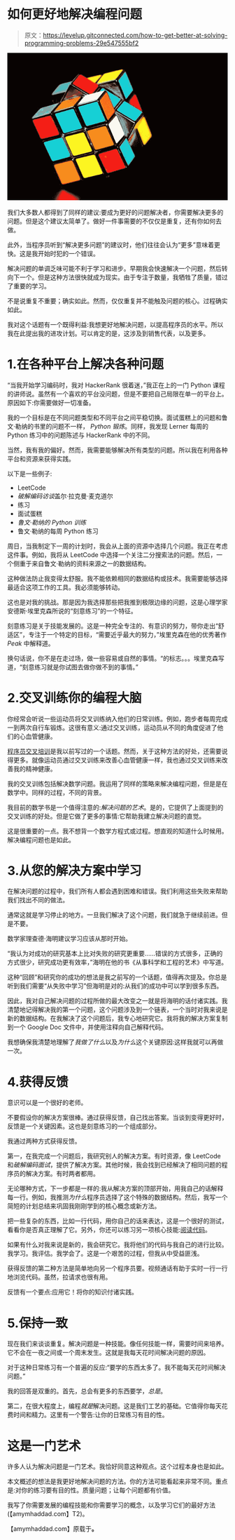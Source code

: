 # 如何更好地解决编程问题

> 原文：<https://levelup.gitconnected.com/how-to-get-better-at-solving-programming-problems-29e547555bf2>

![](img/cb6b8c15b7515cfe82c1910a1548bd1d.png)

我们大多数人都得到了同样的建议:要成为更好的问题解决者，你需要解决更多的问题。但是这个建议太简单了。做好一件事需要的不仅仅是重复，还有你如何去做。

此外，当程序员听到“解决更多问题”的建议时，他们往往会认为“更多”意味着更快。这是我开始时犯的一个错误。

解决问题的单调乏味可能不利于学习和进步。早期我会快速解决一个问题，然后转向下一个。但是这种方法很快就成为现实。由于专注于数量，我牺牲了质量，错过了重要的学习。

不是说重复不重要；确实如此。然而，仅仅重复并不能触及问题的核心。过程确实如此。

我对这个话题有一个既得利益:我想更好地解决问题，以提高程序员的水平。所以我在此提出我的进攻计划。可以肯定的是，这涉及到销售代表，以及更多。

# 1.在各种平台上解决各种问题

“当我开始学习编码时，我对 HackerRank 很着迷，”我正在上的一门 Python 课程的讲师说。虽然有一个喜欢的平台没问题，但是不要把自己局限在单一的平台上。原因如下:你需要做好一切准备。

我的一个目标是在不同问题类型和不同平台之间平稳切换。面试蛋糕上的问题和鲁文·勒纳的书里的问题不一样， *Python 锻炼*。同样，我发现 Lerner 每周的 Python 练习中的问题陈述与 HackerRank 中的不同。

当然，我有我的偏好。然而，我需要能够解决所有类型的问题。所以我在利用各种平台和资源来获得实践。

以下是一些例子:

*   LeetCode
*   *破解编码访谈*盖尔·拉克曼·麦克道尔
*   练习
*   面试蛋糕
*   *鲁文·勒纳的 Python 训练*
*   鲁文·勒纳的每周 Python 练习

周日，当我制定下一周的计划时，我会从上面的资源中选择几个问题。我正在考虑这件事。例如，我将从 LeetCode 中选择一个关注二分搜索法的问题。然后，一个侧重于来自鲁文·勒纳的资料来源之一的数据结构。

这种做法防止我变得太舒服。我不能依赖相同的数据结构或技术。我需要能够选择最适合这项工作的工具。我必须能够转动。

这也是对我的挑战。那是因为我选择那些把我推到极限边缘的问题，这是心理学家安德斯·埃里克森所说的“刻意练习”的一个特征。

刻意练习是关于技能发展的。这是一种完全专注的、有意识的努力，带你走出“舒适区”，专注于一个特定的目标，“需要近乎最大的努力，”埃里克森在他的优秀著作 *Peak* 中解释道。

换句话说，你不是在走过场，做一些容易或自然的事情。“的标志。。。埃里克森写道，“刻意练习就是你试图去做你做不到的事情。”

# 2.交叉训练你的编程大脑

你经常会听说一些运动员将交叉训练纳入他们的日常训练。例如，跑步者每周完成一到两次自行车锻炼。这很有意义:通过交叉训练，运动员从不同的角度促进了他们的心血管健康。

[程序员交叉培训](https://amymhaddad.com/why-you-should-cross-train-your-programming-brain)是我以前写过的一个话题。然而，关于这种方法的好处，还需要说得更多。就像运动员通过交叉训练来改善心血管健康一样，我也通过交叉训练来改善我的精神健康。

我的交叉训练包括解决数学问题。我运用了同样的策略来解决编程问题，但是是在数学中。同样的过程，不同的背景。

我目前的数学书是一个值得注意的:*解决问题的艺术*。是的，它提供了上面提到的交叉训练的好处。但是它做了更多的事情:它帮助我建立解决问题的直觉。

这是很重要的一点。我不想背一个数学方程式或过程。想直观的知道什么时候用。解决编程问题也是如此。

# 3.从您的解决方案中学习

在解决问题的过程中，我们所有人都会遇到困难和错误。我们利用这些失败来帮助我们找出不同的做法。

通常这就是学习停止的地方。一旦我们解决了这个问题，我们就急于继续前进。但是不要。

数学家理查德·海明建议学习应该从那时开始。

“我认为对成功的研究基本上比对失败的研究更重要……错误的方式很多，正确的方式很少，研究成功更有效率，”海明在他的书《从事科学和工程的艺术》中写道。

这种“回顾”和研究你的成功的想法是我之前写的一个话题，值得再次提及。你总是听到我们需要“从失败中学习”但海明是对的:从我们的成功中可以学到很多东西。

因此，我对自己解决问题的过程所做的最大改变之一就是将海明的话付诸实践。我清楚地记得解决我的第一个问题，这个问题涉及到一个链表，一个当时对我来说是新的数据结构。在我解决了这个问题后，我专心地研究它。我将我的解决方案复制到一个 Google Doc 文件中，并使用注释向自己解释代码。

我想确保我清楚地理解了*我做了什么*以及*为什么*这个关键原因:这样我就可以再做一次。

# 4.获得反馈

意识可以是一个很好的老师。

不要假设你的解决方案很棒。通过获得反馈，自己找出答案。当谈到变得更好时，反馈是一个关键因素。这也是刻意练习的一个组成部分。

我通过两种方式获得反馈。

第一，在我完成一个问题后，我研究别人的解决方案。有时资源，像 LeetCode 和*破解编码面试*，提供了解决方案。其他时候，我会找到已经解决了相同问题的程序员的解决方案。有时两者都用。

无论哪种方式，下一步都是一样的:我从解决方案的顶部开始，用我自己的话解释每一行。例如，我推测*为什么*程序员选择了这个特殊的数据结构。然后，我写一个简短的计划总结来巩固我刚刚学到的核心概念或新方法。

把一些复杂的东西，比如一行代码，用你自己的话来表达，这是一个很好的测试，看看你是否真正理解了它。另外，你还可以练习另一项核心技能:[阅读代码](https://amymhaddad.com/why-reading-code-matters)。

如果有什么对我来说是新的，我会研究它。我将他们的代码与我自己的进行比较。我学习。我评估。我学会了。这是一个艰苦的过程，但我从中受益匪浅。

获得反馈的第二种方法是简单地向另一个程序员要。视频通话有助于实时一行一行地浏览代码。虽然，拉请求也很有用。

反馈有一个要点:应用它！将你的知识付诸实践。

# 5.保持一致

现在我们来谈谈重复。解决问题是一种技能。像任何技能一样，需要时间来培养。它不会在一夜之间或一个周末发生。这就是我每天花时间解决问题的原因。

对于这种日常练习有一个普遍的反应:“要学的东西太多了。我不能每天花时间解决问题。”

我的回答是双重的。首先，总会有更多的东西要学，*总是*。

第二，在很大程度上，编程*就是*解决问题。这是我们工艺的基础。它值得你每天花费时间和精力。这里有一个警告:让你的日常练习有目的性。

# 这是一门艺术

许多人认为解决问题是一门艺术。我恰好同意这种观点。这个过程本身也是如此。

本文概述的想法是我更好地解决问题的方法。你的方法可能看起来非常不同。重点是:对你的练习要有目的性。质量问题；让每个问题都有价值。

我写了你需要发展的编程技能和你需要学习的概念，以及学习它们的最好方法(【amymhaddad.com】T2)。

【amymhaddad.com】原载于[](https://amymhaddad.com/how-to-get-better-at-solving-programming-problems)**。**
